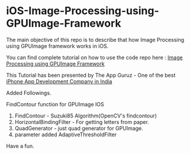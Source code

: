 iOS-Image-Processing-using-GPUImage-Framework
=============================================

The main objective of this repo is to describe that how Image Processing using GPUImage framework works in iOS.

You can find complete tutorial on how to use the code repo here : <a href="http://www.theappguruz.com/blog/ios-image-processsing-using-gpuimage-framework">Image Processing using GPUImage Framework</a>

This Tutorial has been presented by The App Guruz - One of the best <a href="http://www.theappguruz.com/iphone-app-development/">iPhone App Development Company in India</a>

Added Followings.

FindContour function for GPUImage IOS

1. FindContour - Suzuki85 Algorithm(OpenCV's findcontour)
2. HorizontalBindingFilter - For getting letters from paper.
3. QuadGenerator - just quad generator for GPUImage.
4. parameter added AdaptiveThresholdFilter

Have a fun. 
